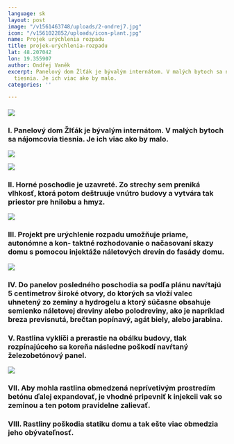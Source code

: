 ```yaml
---
language: sk
layout: post
image: "/v1561463748/uploads/2-ondrej7.jpg"
icon: "/v1561022852/uploads/icon-plant.jpg"
name: Projek urýchlenia rozpadu
title: projek-urýchlenia-rozpadu
lat: 48.207042
lon: 19.355907
author: Ondřej Vaněk
excerpt: Panelový dom Žlťák je bývalým internátom. V malých bytoch sa nájomcovia
  tiesnia. Je ich viac ako by malo.
categories: ''

---
```

#### ![](https://res.cloudinary.com/dhxmg9p4i/image/upload/c_scale,w_740/v1561463311/uploads/2-ondrej.jpg)

### I. Panelový dom Žlťák je bývalým internátom. V malých bytoch sa nájomcovia tiesnia. Je ich viac ako by malo.

![](https://res.cloudinary.com/dhxmg9p4i/image/upload/c_scale,w_740/v1561463458/uploads/2-ondrej3.jpg)

![](https://res.cloudinary.com/dhxmg9p4i/image/upload/c_scale,w_740/v1561463529/uploads/2-ondrej4.jpg)

### II. Horné poschodie je uzavreté. Zo strechy sem preniká vlhkosť, ktorá potom deštruuje vnútro budovy a vytvára tak priestor pre hnilobu a hmyz.

![](https://res.cloudinary.com/dhxmg9p4i/image/upload/c_scale,w_740/v1561463599/uploads/2-ondrej5.jpg)

### III. Projekt pre urýchlenie rozpadu umožňuje priame, autonómne a kon- taktné rozhodovanie o načasovaní skazy domu s pomocou injektáže náletových drevín do fasády domu.

![](https://res.cloudinary.com/dhxmg9p4i/image/upload/c_scale,w_740/v1561463700/uploads/2-ondrej6.jpg)

### IV. Do panelov posledného poschodia sa podľa plánu navŕtajú 5 centimetrov široké otvory, do ktorých sa vloží valec uhnetený zo zeminy a hydrogelu a ktorý súčasne obsahuje semienko náletovej dreviny alebo polodreviny, ako je napríklad breza previsnutá, brečtan popínavý, agát biely, alebo jarabina.

### V. Rastlina vyklíči a prerastie na obálku budovy, tlak rozpínajúceho sa koreňa následne poškodí navŕtaný železobetónový panel.

![](https://res.cloudinary.com/dhxmg9p4i/image/upload/c_scale,w_740/v1561463748/uploads/2-ondrej7.jpg)

### VII. Aby mohla rastlina obmedzená neprívetivým prostredím betónu ďalej expandovať, je vhodné pripevniť k injekcii vak so zeminou a ten potom pravidelne zalievať.

### VIII. Rastliny poškodia statiku domu a tak ešte viac obmedzia jeho obývateľnosť.